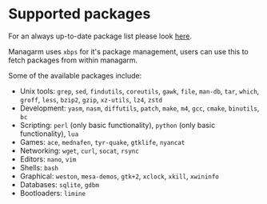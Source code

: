 # Supported packages

For an always up-to-date package list please look [here](https://ci.managarm.org/project/managarm/packages).

Managarm uses `xbps` for it's package management, users can use this to fetch packages from within managarm.

Some of the available packages include:

- Unix tools: `grep`, `sed`, `findutils`, `coreutils`, `gawk`, `file`, `man-db`, `tar`, `which`, `groff`, `less`, `bzip2`, `gzip`, `xz-utils`, `lz4`, `zstd`
- Development: `yasm`, `nasm`, `diffutils`, `patch`, `make`, `m4`, `gcc`, `cmake`, `binutils`, `bc`
- Scripting: `perl` (only basic functionality), `python` (only basic functionality), `lua`
- Games: `ace`, `mednafen`, `tyr-quake`, `gtklife`, `nyancat`
- Networking: `wget`, `curl`, `socat`, `rsync`
- Editors: `nano`, `vim`
- Shells: `bash`
- Graphical: `weston`, `mesa-demos`, `gtk+2`, `xclock`, `xkill`, `xwininfo`
- Databases: `sqlite`, `gdbm`
- Bootloaders: `limine`
